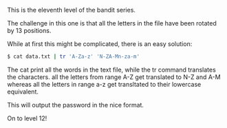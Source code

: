 This is the eleventh level of the bandit series.

The challenge in this one is that all the letters in the file have been rotated by 13 positions.

While at first this might be complicated, there is an easy solution:
```bash
$ cat data.txt | tr 'A-Za-z' 'N-ZA-Mn-za-m' 
```

The cat print all the words in the text file, while the tr command translates the characters.
all the letters from range A-Z get translated to N-Z and A-M whereas all the letters in range
a-z get transltated to their lowercase equivalent.

This will output the password in the nice format.

On to level 12!
